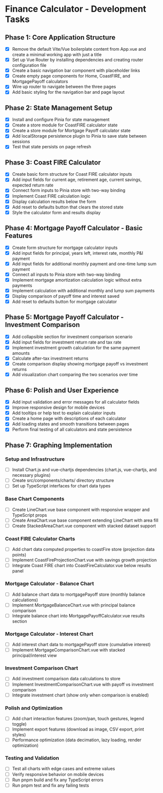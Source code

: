 # Finance Calculator - Development Tasks

## Phase 1: Core Application Structure
- [x] Remove the default Vite/Vue boilerplate content from App.vue and create a minimal working app with just a title
- [x] Set up Vue Router by installing dependencies and creating router configuration file
- [x] Create a basic navigation bar component with placeholder links
- [x] Create empty page components for Home, CoastFIRE, and MortgagePayoff calculators
- [x] Wire up router to navigate between the three pages
- [x] Add basic styling for the navigation bar and page layout

## Phase 2: State Management Setup
- [x] Install and configure Pinia for state management
- [x] Create a store module for CoastFIRE calculator state
- [x] Create a store module for Mortgage Payoff calculator state
- [x] Add localStorage persistence plugin to Pinia to save state between sessions
- [x] Test that state persists on page refresh

## Phase 3: Coast FIRE Calculator
- [x] Create basic form structure for Coast FIRE calculator inputs
- [x] Add input fields for current age, retirement age, current savings, expected return rate
- [x] Connect form inputs to Pinia store with two-way binding
- [x] Implement Coast FIRE calculation logic
- [x] Display calculation results below the form
- [x] Add reset to defaults button that clears the stored state
- [x] Style the calculator form and results display

## Phase 4: Mortgage Payoff Calculator - Basic Features
- [x] Create form structure for mortgage calculator inputs
- [x] Add input fields for principal, years left, interest rate, monthly P&I payment
- [x] Add input fields for additional monthly payment and one-time lump sum payment
- [x] Connect all inputs to Pinia store with two-way binding
- [x] Implement mortgage amortization calculation logic without extra payments
- [x] Implement calculation with additional monthly and lump sum payments
- [x] Display comparison of payoff time and interest saved
- [x] Add reset to defaults button for mortgage calculator

## Phase 5: Mortgage Payoff Calculator - Investment Comparison
- [x] Add collapsible section for investment comparison scenario
- [x] Add input fields for investment return rate and tax rate
- [x] Implement investment growth calculation for the same payment amounts
- [x] Calculate after-tax investment returns
- [x] Create comparison display showing mortgage payoff vs investment returns
- [x] Add visualization chart comparing the two scenarios over time

## Phase 6: Polish and User Experience
- [x] Add input validation and error messages for all calculator fields
- [x] Improve responsive design for mobile devices
- [x] Add tooltips or help text to explain calculator inputs
- [x] Create a home page with descriptions of each calculator
- [x] Add loading states and smooth transitions between pages
- [x] Perform final testing of all calculators and state persistence

## Phase 7: Graphing Implementation

### Setup and Infrastructure
- [ ] Install Chart.js and vue-chartjs dependencies (chart.js, vue-chartjs, and necessary plugins)
- [ ] Create src/components/charts/ directory structure
- [ ] Set up TypeScript interfaces for chart data types

### Base Chart Components
- [ ] Create LineChart.vue base component with responsive wrapper and TypeScript props
- [ ] Create AreaChart.vue base component extending LineChart with area fill
- [ ] Create StackedAreaChart.vue component with stacked dataset support

### Coast FIRE Calculator Charts
- [ ] Add chart data computed properties to coastFire store (projection data points)
- [ ] Implement CoastFireProjectionChart.vue with savings growth projection
- [ ] Integrate Coast FIRE chart into CoastFireCalculator.vue below results panel

### Mortgage Calculator - Balance Chart
- [ ] Add balance chart data to mortgagePayoff store (monthly balance calculations)
- [ ] Implement MortgageBalanceChart.vue with principal balance comparison
- [ ] Integrate balance chart into MortgagePayoffCalculator.vue results section

### Mortgage Calculator - Interest Chart
- [ ] Add interest chart data to mortgagePayoff store (cumulative interest)
- [ ] Implement MortgageComparisonChart.vue with stacked principal/interest view

### Investment Comparison Chart
- [ ] Add investment comparison data calculations to store
- [ ] Implement InvestmentComparisonChart.vue with payoff vs investment comparison
- [ ] Integrate investment chart (show only when comparison is enabled)

### Polish and Optimization
- [ ] Add chart interaction features (zoom/pan, touch gestures, legend toggle)
- [ ] Implement export features (download as image, CSV export, print styles)
- [ ] Performance optimization (data decimation, lazy loading, render optimization)

### Testing and Validation
- [ ] Test all charts with edge cases and extreme values
- [ ] Verify responsive behavior on mobile devices
- [ ] Run pnpm build and fix any TypeScript errors
- [ ] Run pnpm test and fix any failing tests